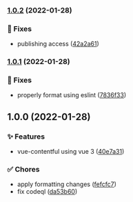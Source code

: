 ### [1.0.2](https://github.com/lbenie/vue-contentful/compare/v1.0.1...v1.0.2) (2022-01-28)


### :bug: Fixes

* publishing access ([42a2a61](https://github.com/lbenie/vue-contentful/commit/42a2a616f204cb34069d953848f48d58cb640ee2))

### [1.0.1](https://github.com/lbenie/vue-contentful/compare/v1.0.0...v1.0.1) (2022-01-28)


### :bug: Fixes

* properly format using eslint ([7836f33](https://github.com/lbenie/vue-contentful/commit/7836f3399f0d8d9c1639d45dbab0ac839485aedb))

## 1.0.0 (2022-01-28)


### :sparkles: Features

* vue-contentful using vue 3 ([40e7a31](https://github.com/lbenie/vue-contentful/commit/40e7a3175b7e43ef145f3b6fbe2cc110b6f0d324))


### :white_check_mark: Chores

* apply formatting changes ([fefcfc7](https://github.com/lbenie/vue-contentful/commit/fefcfc7a3169fa2ca0265340bf928e715157dcaa))
* fix codeql ([da53b60](https://github.com/lbenie/vue-contentful/commit/da53b603ab04cd877355674231c012ca6028f22d))
